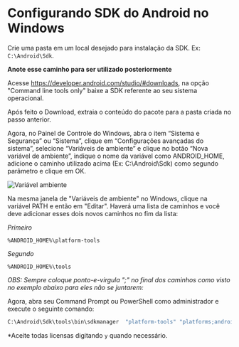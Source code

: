 # Configurando SDK do Android no Windows

Crie uma pasta em um local desejado para instalação da SDK. Ex: `C:\Android\Sdk`.

**Anote esse caminho para ser utilizado posteriormente**

Acesse https://developer.android.com/studio/#downloads, na opção "Command line tools only" baixe a SDK referente ao seu sistema operacional.

Após feito o Download, extraia o conteúdo do pacote para a pasta criada no passo anterior.

Agora, no Painel de Controle do Windows, abra o item “Sistema e Segurança” ou “Sistema”, clique em “Configurações avançadas do sistema”, selecione “Variáveis de ambiente” e clique no botão “Nova variável de ambiente”, indique o nome da variável como ANDROID_HOME, adicione o caminho utilizado acima (Ex: C:\Android\Sdk) como segundo parâmetro e clique em OK.

![Variável ambiente](/assets/5.png)

Na mesma janela de "Variáveis de ambiente" no Windows, clique na variável PATH e então em "Editar". Haverá uma lista de caminhos e você deve adicionar esses dois novos caminhos no fim da lista:

*Primeiro*
```
%ANDROID_HOME%\platform-tools
```
*Segundo*
```
%ANDROID_HOME%\tools
```
*OBS: Sempre coloque ponto-e-virgula ";" no final dos caminhos como visto no exemplo abaixo para eles não se juntarem:*


Agora, abra seu Command Prompt ou PowerShell como administrador e execute o seguinte comando:

```sh
C:\Android\Sdk\tools\bin\sdkmanager  "platform-tools" "platforms;android-27" "build-tools;27.0.3" 
```

*Aceite todas licensas digitando `y` quando necessário.
